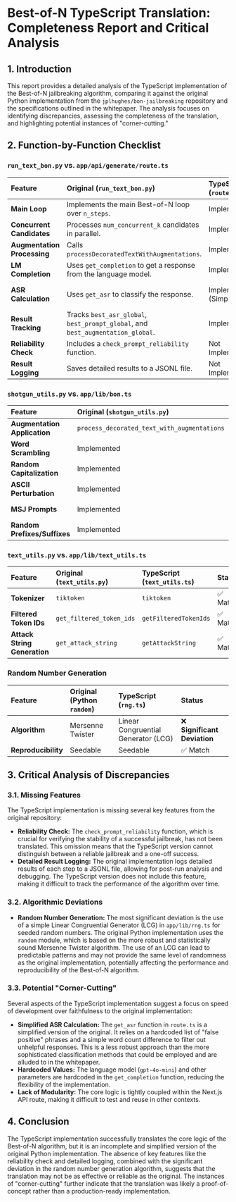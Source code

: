 # Best-of-N TypeScript Translation: Completeness Report and Critical Analysis

## 1. Introduction

This report provides a detailed analysis of the TypeScript implementation of the Best-of-N jailbreaking algorithm, comparing it against the original Python implementation from the `jplhughes/bon-jailbreaking` repository and the specifications outlined in the whitepaper. The analysis focuses on identifying discrepancies, assessing the completeness of the translation, and highlighting potential instances of "corner-cutting."

## 2. Function-by-Function Checklist

### `run_text_bon.py` vs. `app/api/generate/route.ts`

| Feature | Original (`run_text_bon.py`) | TypeScript (`route.ts`) | Status |
| :--- | :--- | :--- | :--- |
| **Main Loop** | Implements the main Best-of-N loop over `n_steps`. | Implemented | ✅ Match |
| **Concurrent Candidates** | Processes `num_concurrent_k` candidates in parallel. | Implemented | ✅ Match |
| **Augmentation Processing** | Calls `processDecoratedTextWithAugmentations`. | Implemented | ✅ Match |
| **LM Completion** | Uses `get_completion` to get a response from the language model. | Implemented | ✅ Match |
| **ASR Calculation** | Uses `get_asr` to classify the response. | Implemented (Simplified) | ⚠️ Partial Match |
| **Result Tracking** | Tracks `best_asr_global`, `best_prompt_global`, and `best_augmentation_global`. | Implemented | ✅ Match |
| **Reliability Check** | Includes a `check_prompt_reliability` function. | Not Implemented | ❌ Missing |
| **Result Logging** | Saves detailed results to a JSONL file. | Not Implemented | ❌ Missing |

### `shotgun_utils.py` vs. `app/lib/bon.ts`

| Feature | Original (`shotgun_utils.py`) | TypeScript (`bon.ts`) | Status |
| :--- | :--- | :--- | :--- |
| **Augmentation Application** | `process_decorated_text_with_augmentations` | `processDecoratedTextWithAugmentations` | ✅ Match |
| **Word Scrambling** | Implemented | Implemented | ✅ Match |
| **Random Capitalization** | Implemented | Implemented | ✅ Match |
| **ASCII Perturbation** | Implemented | Implemented | ✅ Match |
| **MSJ Prompts** | Implemented | Implemented | ✅ Match |
| **Random Prefixes/Suffixes** | Implemented | Implemented | ✅ Match |

### `text_utils.py` vs. `app/lib/text_utils.ts`

| Feature | Original (`text_utils.py`) | TypeScript (`text_utils.ts`) | Status |
| :--- | :--- | :--- | :--- |
| **Tokenizer** | `tiktoken` | `tiktoken` | ✅ Match |
| **Filtered Token IDs** | `get_filtered_token_ids` | `getFilteredTokenIds` | ✅ Match |
| **Attack String Generation** | `get_attack_string` | `getAttackString` | ✅ Match |

### Random Number Generation

| Feature | Original (Python `random`) | TypeScript (`rng.ts`) | Status |
| :--- | :--- | :--- | :--- |
| **Algorithm** | Mersenne Twister | Linear Congruential Generator (LCG) | ❌ **Significant Deviation** |
| **Reproducibility** | Seedable | Seedable | ✅ Match |

## 3. Critical Analysis of Discrepancies

### 3.1. Missing Features

The TypeScript implementation is missing several key features from the original repository:

*   **Reliability Check:** The `check_prompt_reliability` function, which is crucial for verifying the stability of a successful jailbreak, has not been translated. This omission means that the TypeScript version cannot distinguish between a reliable jailbreak and a one-off success.
*   **Detailed Result Logging:** The original implementation logs detailed results of each step to a JSONL file, allowing for post-run analysis and debugging. The TypeScript version does not include this feature, making it difficult to track the performance of the algorithm over time.

### 3.2. Algorithmic Deviations

*   **Random Number Generation:** The most significant deviation is the use of a simple Linear Congruential Generator (LCG) in `app/lib/rng.ts` for seeded random numbers. The original Python implementation uses the `random` module, which is based on the more robust and statistically sound Mersenne Twister algorithm. The use of an LCG can lead to predictable patterns and may not provide the same level of randomness as the original implementation, potentially affecting the performance and reproducibility of the Best-of-N algorithm.

### 3.3. Potential "Corner-Cutting"

Several aspects of the TypeScript implementation suggest a focus on speed of development over faithfulness to the original implementation:

*   **Simplified ASR Calculation:** The `get_asr` function in `route.ts` is a simplified version of the original. It relies on a hardcoded list of "false positive" phrases and a simple word count difference to filter out unhelpful responses. This is a less robust approach than the more sophisticated classification methods that could be employed and are alluded to in the whitepaper.
*   **Hardcoded Values:** The language model (`gpt-4o-mini`) and other parameters are hardcoded in the `get_completion` function, reducing the flexibility of the implementation.
*   **Lack of Modularity:** The core logic is tightly coupled within the Next.js API route, making it difficult to test and reuse in other contexts.

## 4. Conclusion

The TypeScript implementation successfully translates the core logic of the Best-of-N algorithm, but it is an incomplete and simplified version of the original Python implementation. The absence of key features like the reliability check and detailed logging, combined with the significant deviation in the random number generation algorithm, suggests that the translation may not be as effective or reliable as the original. The instances of "corner-cutting" further indicate that the translation was likely a proof-of-concept rather than a production-ready implementation.
